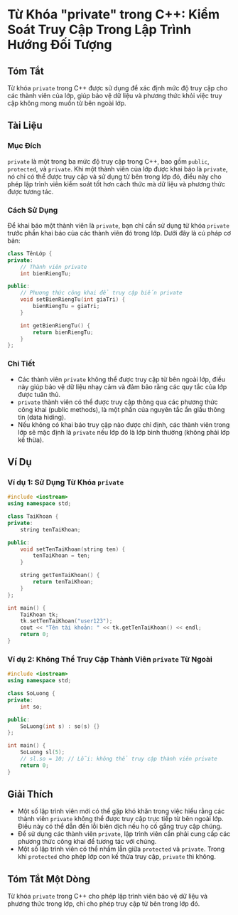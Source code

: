 <!--
Meta Description: # Từ Khóa "private" trong C++: Kiểm Soát Truy Cập Trong Lập Trình Hướng Đối Tượng ## Tóm Tắt Từ khóa `private` trong C++ được sử dụng để xác định mức ...
Meta Keywords: private, viên, truy, cập, lớp
-->

# Từ Khóa "private" trong C++: Kiểm Soát Truy Cập Trong Lập Trình Hướng Đối Tượng

## Tóm Tắt
Từ khóa `private` trong C++ được sử dụng để xác định mức độ truy cập cho các thành viên của lớp, giúp bảo vệ dữ liệu và phương thức khỏi việc truy cập không mong muốn từ bên ngoài lớp.

## Tài Liệu
### Mục Đích
`private` là một trong ba mức độ truy cập trong C++, bao gồm `public`, `protected`, và `private`. Khi một thành viên của lớp được khai báo là `private`, nó chỉ có thể được truy cập và sử dụng từ bên trong lớp đó, điều này cho phép lập trình viên kiểm soát tốt hơn cách thức mà dữ liệu và phương thức được tương tác.

### Cách Sử Dụng
Để khai báo một thành viên là `private`, bạn chỉ cần sử dụng từ khóa `private` trước phần khai báo của các thành viên đó trong lớp. Dưới đây là cú pháp cơ bản:

```cpp
class TênLớp {
private:
    // Thành viên private
    int bienRiengTu;

public:
    // Phương thức công khai để truy cập biến private
    void setBienRiengTu(int giaTri) {
        bienRiengTu = giaTri;
    }

    int getBienRiengTu() {
        return bienRiengTu;
    }
};
```

### Chi Tiết
- Các thành viên `private` không thể được truy cập từ bên ngoài lớp, điều này giúp bảo vệ dữ liệu nhạy cảm và đảm bảo rằng các quy tắc của lớp được tuân thủ.
- `private` thành viên có thể được truy cập thông qua các phương thức công khai (public methods), là một phần của nguyên tắc ẩn giấu thông tin (data hiding).
- Nếu không có khai báo truy cập nào được chỉ định, các thành viên trong lớp sẽ mặc định là `private` nếu lớp đó là lớp bình thường (không phải lớp kế thừa).

## Ví Dụ
### Ví dụ 1: Sử Dụng Từ Khóa `private`
```cpp
#include <iostream>
using namespace std;

class TaiKhoan {
private:
    string tenTaiKhoan;

public:
    void setTenTaiKhoan(string ten) {
        tenTaiKhoan = ten;
    }

    string getTenTaiKhoan() {
        return tenTaiKhoan;
    }
};

int main() {
    TaiKhoan tk;
    tk.setTenTaiKhoan("user123");
    cout << "Tên tài khoản: " << tk.getTenTaiKhoan() << endl;
    return 0;
}
```

### Ví dụ 2: Không Thể Truy Cập Thành Viên `private` Từ Ngoài
```cpp
#include <iostream>
using namespace std;

class SoLuong {
private:
    int so;

public:
    SoLuong(int s) : so(s) {}
};

int main() {
    SoLuong sl(5);
    // sl.so = 10; // Lỗi: không thể truy cập thành viên private
    return 0;
}
```

## Giải Thích
- Một số lập trình viên mới có thể gặp khó khăn trong việc hiểu rằng các thành viên `private` không thể được truy cập trực tiếp từ bên ngoài lớp. Điều này có thể dẫn đến lỗi biên dịch nếu họ cố gắng truy cập chúng.
- Để sử dụng các thành viên `private`, lập trình viên cần phải cung cấp các phương thức công khai để tương tác với chúng.
- Một số lập trình viên có thể nhầm lẫn giữa `protected` và `private`. Trong khi `protected` cho phép lớp con kế thừa truy cập, `private` thì không.

## Tóm Tắt Một Dòng
Từ khóa `private` trong C++ cho phép lập trình viên bảo vệ dữ liệu và phương thức trong lớp, chỉ cho phép truy cập từ bên trong lớp đó.